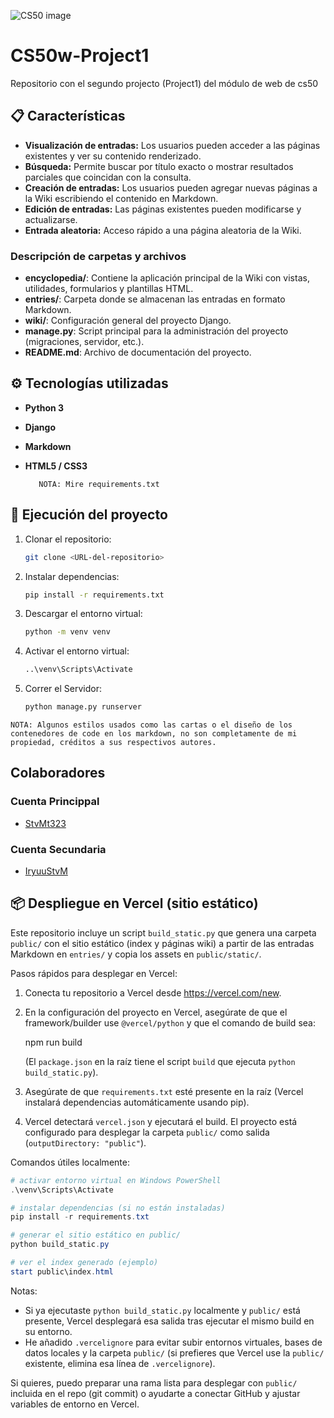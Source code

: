 ![CS50 image](https://is1-ssl.mzstatic.com/image/thumb/Purple116/v4/37/a4/71/37a4710b-0d4d-4ced-a438-81c3e9dd1983/App_Icon-marketing.lsr/1200x630bb.png)

# CS50w-Project1

Repositorio con el segundo projecto (Project1) del módulo de web de cs50
## 📋 Características

- **Visualización de entradas:** Los usuarios pueden acceder a las páginas existentes y ver su contenido renderizado.
- **Búsqueda:** Permite buscar por título exacto o mostrar resultados parciales que coincidan con la consulta.
- **Creación de entradas:** Los usuarios pueden agregar nuevas páginas a la Wiki escribiendo el contenido en Markdown.
- **Edición de entradas:** Las páginas existentes pueden modificarse y actualizarse.
- **Entrada aleatoria:** Acceso rápido a una página aleatoria de la Wiki.


### Descripción de carpetas y archivos

- **encyclopedia/**: Contiene la aplicación principal de la Wiki con vistas, utilidades, formularios y plantillas HTML.
- **entries/**: Carpeta donde se almacenan las entradas en formato Markdown.
- **wiki/**: Configuración general del proyecto Django.
- **manage.py**: Script principal para la administración del proyecto (migraciones, servidor, etc.).
- **README.md**: Archivo de documentación del proyecto.

## ⚙️ Tecnologías utilizadas

- **Python 3**  
- **Django**  
- **Markdown**  
- **HTML5 / CSS3** 

    ```
       NOTA: Mire requirements.txt
    ```

## 🚀 Ejecución del proyecto

1. Clonar el repositorio:
   ```bash
   git clone <URL-del-repositorio>
   ```
2. Instalar dependencias:
   ```bash
   pip install -r requirements.txt
   ```
3. Descargar el entorno virtual:
   ```bash
   python -m venv venv
   ```
4. Activar el entorno virtual:
   ```bash
   ..\venv\Scripts\Activate
   ```
5. Correr el Servidor:
   ```bash
   python manage.py runserver
   ```


```
NOTA: Algunos estilos usados como las cartas o el diseño de los 
contenedores de code en los markdown, no son completamente de mi propiedad, créditos a sus respectivos autores.
```

## Colaboradores

### Cuenta Princippal
- [StvMt323](https://github.com/SteMt323)

### Cuenta Secundaria
- [IryuuStvM](https://github.com/IryuuStvM)

## 📦 Despliegue en Vercel (sitio estático)

Este repositorio incluye un script `build_static.py` que genera una carpeta `public/` con el sitio estático (index y páginas wiki) a partir de las entradas Markdown en `entries/` y copia los assets en `public/static/`.

Pasos rápidos para desplegar en Vercel:

1. Conecta tu repositorio a Vercel desde https://vercel.com/new.
2. En la configuración del proyecto en Vercel, asegúrate de que el framework/builder use `@vercel/python` y que el comando de build sea:

   npm run build

   (El `package.json` en la raíz tiene el script `build` que ejecuta `python build_static.py`).

3. Asegúrate de que `requirements.txt` esté presente en la raíz (Vercel instalará dependencias automáticamente usando pip).
4. Vercel detectará `vercel.json` y ejecutará el build. El proyecto está configurado para desplegar la carpeta `public/` como salida (`outputDirectory: "public"`).

Comandos útiles localmente:

```powershell
# activar entorno virtual en Windows PowerShell
.\venv\Scripts\Activate

# instalar dependencias (si no están instaladas)
pip install -r requirements.txt

# generar el sitio estático en public/
python build_static.py

# ver el index generado (ejemplo)
start public\index.html
```

Notas:
- Si ya ejecutaste `python build_static.py` localmente y `public/` está presente, Vercel desplegará esa salida tras ejecutar el mismo build en su entorno.
- He añadido `.vercelignore` para evitar subir entornos virtuales, bases de datos locales y la carpeta `public/` (si prefieres que Vercel use la `public/` existente, elimina esa línea de `.vercelignore`).

Si quieres, puedo preparar una rama lista para desplegar con `public/` incluida en el repo (git commit) o ayudarte a conectar GitHub y ajustar variables de entorno en Vercel.